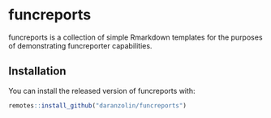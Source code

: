 
# funcreports

<!-- badges: start -->
<!-- badges: end -->

funcreports is a collection of simple Rmarkdown templates for the purposes of demonstrating funcreporter capabilities.

## Installation

You can install the released version of funcreports with:

``` r
remotes::install_github("daranzolin/funcreports")
```


